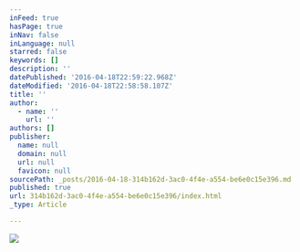 ```yaml
---
inFeed: true
hasPage: true
inNav: false
inLanguage: null
starred: false
keywords: []
description: ''
datePublished: '2016-04-18T22:59:22.968Z'
dateModified: '2016-04-18T22:58:58.107Z'
title: ''
author:
  - name: ''
    url: ''
authors: []
publisher:
  name: null
  domain: null
  url: null
  favicon: null
sourcePath: _posts/2016-04-18-314b162d-3ac0-4f4e-a554-be6e0c15e396.md
published: true
url: 314b162d-3ac0-4f4e-a554-be6e0c15e396/index.html
_type: Article

---
```

![](https://the-grid-user-content.s3-us-west-2.amazonaws.com/31f2099d-97d0-4072-b190-0f4df2052bc1.jpg)